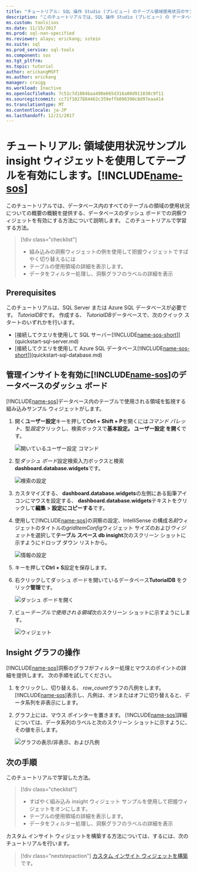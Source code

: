 ```yaml
---
title: "チュートリアル: SQL 操作 Studio (プレビュー) のテーブル領域使用状況のサンプル insight ウィジェットを有効にする |Microsoft ドキュメント"
description: "このチュートリアルでは、SQL 操作 Studio (プレビュー) の データベース ダッシュ ボードのテーブル領域使用状況のサンプル insight ウィジェットを有効にする方法について説明します。"
ms.custom: tools|sos
ms.date: 11/15/2017
ms.prod: sql-non-specified
ms.reviewer: alayu; erickang; sstein
ms.suite: sql
ms.prod_service: sql-tools
ms.component: sos
ms.tgt_pltfrm: 
ms.topic: tutorial
author: erickangMSFT
ms.author: erickang
manager: craigg
ms.workload: Inactive
ms.openlocfilehash: 7c51c7d1804baa490e665d316a08d911038c9f11
ms.sourcegitcommit: cc71f1027884462c359effb898390c8d97eaa414
ms.translationtype: MT
ms.contentlocale: ja-JP
ms.lasthandoff: 12/21/2017
---
```

# <a name="tutorial-enable-the-table-space-usage-sample-insight-widget-using-includename-sosincludesname-sos-shortmd"></a>チュートリアル: 領域使用状況サンプル insight ウィジェットを使用してテーブルを有効にします。[!INCLUDE[name-sos](../includes/name-sos-short.md)]

このチュートリアルでは、データベース内のすべてのテーブルの領域の使用状況についての概要の概観を提供する、データベースのダッシュ ボードでの洞察ウィジェットを有効にする方法について説明します。 このチュートリアルで学習する方法。

> [!div class="checklist"]
> * 組み込みの洞察ウィジェットの例を使用して把握ウィジェットですばやく切り替えるには
> * テーブルの使用領域の詳細を表示します。
> * データをフィルター処理し、洞察グラフのラベルの詳細を表示

## <a name="prerequisites"></a>Prerequisites

このチュートリアルは、SQL Server または Azure SQL データベースが必要です。 *TutorialDB*です。 作成する、 *TutorialDB*データベースで、次のクイック スタートのいずれかを行います。

- [接続してクエリを使用して SQL サーバー[!INCLUDE[name-sos-short](../includes/name-sos-short.md)]](quickstart-sql-server.md)
- [接続してクエリを使用して Azure SQL データベース[!INCLUDE[name-sos-short](../includes/name-sos-short.md)]](quickstart-sql-database.md)


## <a name="turn-on-a-management-insight-on-includename-sosincludesname-sos-shortmds-database-dashboard"></a>管理インサイトを有効に[!INCLUDE[name-sos](../includes/name-sos-short.md)]のデータベースのダッシュ ボード
[!INCLUDE[name-sos](../includes/name-sos-short.md)]データベース内のテーブルで使用される領域を監視する組み込みサンプル ウィジェットがします。

1. 開く**ユーザー設定**キーを押して**Ctrl + Shift + P**を開くには*コマンド パレット*、型*設定*クリックし、検索ボックスで**基本設定。 ユーザー設定 を開く**です。

   ![開いているユーザー設定 コマンド](./media/tutorial-table-space-sql-server/open-user-settings.png)

2. 型*ダッシュ ボード*設定検索入力ボックスと検索**dashboard.database.widgets**です。

   ![検索の設定](./media/tutorial-table-space-sql-server/search-settings.png)

3. カスタマイズする、 **dashboard.database.widgets**の左側にある鉛筆アイコンにマウスを設定する、 **dashboard.database.widgets**テキストをクリックして**編集** > **設定にコピーする**です。

4. 使用して[!INCLUDE[name-sos](../includes/name-sos-short.md)]の洞察の設定、IntelliSense の構成*名前*ウィジェットのタイトルの*gridItemConfig*ウィジェット サイズのおよび*ウィジェット*を選択して**テーブル スペース db insight**次のスクリーン ショットに示すようにドロップ ダウン リストから。

   ![情報の設定](./media/tutorial-table-space-sql-server/insight-table-space.png)

5. キーを押して**Ctrl + S**設定を保存します。

6. 右クリックしてダッシュ ボードを開いているデータベース**TutorialDB**  をクリック**管理**です。

   ![ダッシュ ボードを開く](./media/tutorial-table-space-sql-server/insight-open-dashboard.png)

7. ビュー*テーブルで使用される領域*次のスクリーン ショットに示すようにします。 

   ![ウィジェット](./media/tutorial-table-space-sql-server/insight-table-space-result.png)


## <a name="working-with-the-insight-chart"></a>Insight グラフの操作

[!INCLUDE[name-sos](../includes/name-sos-short.md)]洞察のグラフがフィルター処理とマウスのポイントの詳細を提供します。 次の手順を試してください。

1. をクリックし、切り替える、 *row_count*グラフの凡例をします。 [!INCLUDE[name-sos](../includes/name-sos-short.md)]表示し、凡例は、オンまたはオフに切り替えると、データ系列を非表示にします。
    
2. グラフ上には、マウス ポインターを置きます。 [!INCLUDE[name-sos](../includes/name-sos-short.md)]詳細については、データ系列のラベルと次のスクリーン ショットに示すように、その値を示します。

   ![グラフの表示/非表示、および凡例](./media/tutorial-table-space-sql-server/insight-table-space-toggle.png)


## <a name="next-steps"></a>次の手順
このチュートリアルで学習した方法。
> [!div class="checklist"]
> * すばやく組み込み insight ウィジェット サンプルを使用して把握ウィジェットをオンにします。
> * テーブルの使用領域の詳細を表示します。
> * データをフィルター処理し、洞察グラフのラベルの詳細を表示

カスタム インサイト ウィジェットを構築する方法については、するには、次のチュートリアルを行います。

> [!div class="nextstepaction"]
> [カスタム インサイト ウィジェットを構築](tutorial-build-custom-insight-sql-server.md)です。